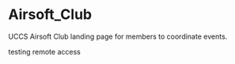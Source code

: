 # Airsoft_Club
UCCS Airsoft Club landing page for members to coordinate events.

testing remote access
